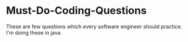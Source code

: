 # Must-Do-Coding-Questions
These are few questions which every software engineer should practice. I'm doing these in java.
